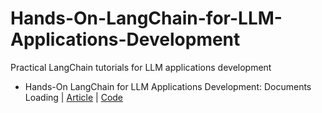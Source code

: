# Hands-On-LangChain-for-LLM-Applications-Development
Practical LangChain tutorials for LLM applications development 

* Hands-On LangChain for LLM Applications Development: Documents Loading | [Article](https://open.substack.com/pub/youssefh/p/hands-on-langchain-for-llm-applications?r=1sqbmi&utm_campaign=post&utm_medium=web) | [Code]()
